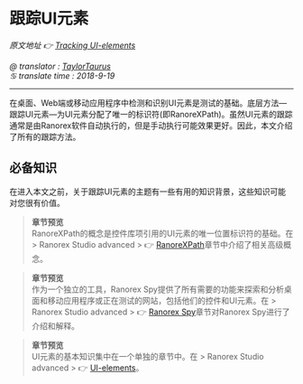 # 跟踪UI元素

*原文地址 👉 [Tracking UI-elements][0]*

*@ translator : [TaylorTaurus](https://github.com/taylortaurus)*    
*♋ translate time : 2018-9-19*    

---

在桌面、Web端或移动应用程序中检测和识别UI元素是测试的基础。底层方法—跟踪UI元素—为UI元素分配了唯一的标识符(即RanoreXPath)。虽然UI元素的跟踪通常是由Ranorex软件自动执行的，但是手动执行可能效果更好。因此，本文介绍了所有的跟踪方法。

## 必备知识

在进入本文之前，关于跟踪UI元素的主题有一些有用的知识背景，这些知识可能对您很有价值。

> **章节预览**  
> RanoreXPath的概念是控件库项引用的UI元素的唯一位置标识符的基础。在 \> Ranorex Studio advanced \> 👉 [RanoreXPath][1]章节中介绍了相关高级概念。

> **章节预览**  
> 作为一个独立的工具，Ranorex Spy提供了所有需要的功能来探索和分析桌面和移动应用程序或正在测试的网站，包括他们的控件和UI元素。在 \> Ranorex Studio advanced \> 👉 [Ranorex Spy][2]章节对Ranorex Spy进行了介绍和解释。

> **章节预览**  
> UI元素的基本知识集中在一个单独的章节中。在 \> Ranorex Studio advanced \> 👉 [UI-elements][3]。

  

[0]: https://www.ranorex.com/help/latest/ranorex-studio-advanced/tracking-ui-elements/introduction/
[1]: ..\\RanoreXPath/index.html
[2]: ..\\Ranorex_Spy/index.html
[3]: ..\\UI-elements/index.html
